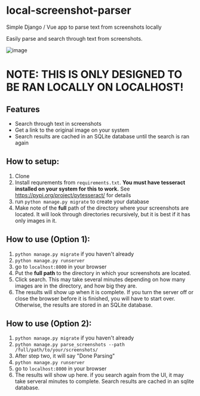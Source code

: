# local-screenshot-parser
Simple Django / Vue app to parse text from screenshots locally

Easily parse and search through text from screenshots.

![image](https://user-images.githubusercontent.com/16569440/123744849-9acb1480-d86c-11eb-9009-5ddd58c92422.png)


# NOTE: THIS IS ONLY DESIGNED TO BE RAN LOCALLY ON LOCALHOST!

## Features
- Search through text in screenshots
- Get a link to the original image on your system
- Search results are cached in an SQLite database until the search is ran again


## How to setup:

1. Clone
2. Install requrements from `requirements.txt`. **You must have tesseract installed on your system for this to work.** See https://pypi.org/project/pytesseract/ for details
3. run `python manage.py migrate` to create your database
4. Make note of the **full** path of the directory where your screenshots are located. It will look through directories recursively, but it is best if it has only images in it.


## How to use (Option 1):
1. `python manage.py migrate` if you haven't already
2. `python manage.py runserver`
3. go to `localhost:8000` in your browser
4. Put the **full path** to the directory in which your screenshots are located.
5. Click search. This may take several minutes depending on how many images are in the directory, and how big they are.
6. The results will show up when it is complete. If you turn the server off or close the browser before it is finished, you will have to start over.  Otherwise, the results are stored in an SQLite database.


## How to use (Option 2):
1. `python manage.py migrate` if you haven't already
2. `python manage.py parse_screenshots --path /full/path/to/your/screenshots/`
3. After step two, it will say "Done Parsing"
4. `python manage.py runserver`
5. go to `localhost:8000` in your browser
6. The results will show up here. if you search again from the UI, it may take serveral minutes to complete. Search results are cached in an sqlite database.



